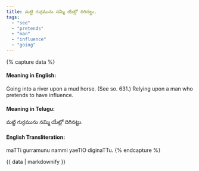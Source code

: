 ```yaml
---
title: మట్టి గుర్రమును నమ్మి యేట్లో దిగినట్టు.
tags:
  - "see"
  - "pretends"
  - "man"
  - "influence"
  - "going"
---
```


{% capture data %}
#### Meaning in English:
Going into a river upon a mud horse.
(See so. 631.)
Relying upon a man who pretends to have influence.

#### Meaning in Telugu:
మట్టి గుర్రమును నమ్మి యేట్లో దిగినట్టు.

#### English Transliteration:
maTTi gurramunu nammi yaeTlO diginaTTu.
{% endcapture %}

{{ data | markdownify }}

